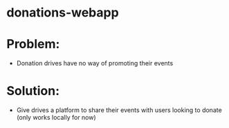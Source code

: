 # donations-webapp

# Problem:
* Donation drives have no way of promoting their events

# Solution:
* Give drives a platform to share their events with users looking to donate (only works locally for now)
